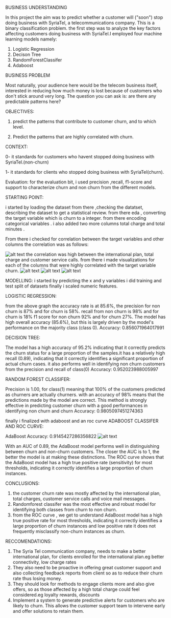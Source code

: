 BUSINESS UNDERSTANDING


In this project the aim was to  predict whether a customer will ("soon") stop doing business with SyriaTel, a telecommunications company. This is a binary classification problem. the first step was to analyze the key factors affecting customers doing business with SyriaTel.I employed  four machine learning models namely:
1. Logistic Regression
2. Decison Tree
3. RandomForestClassifer
4. Adaboost


BUSINESS PROBLEM

Most naturally, your audience here would be the telecom business itself, interested in reducing how much money is lost because of customers who don't stick around very long. The question you can ask is: are there any predictable patterns here?

OBJECTIVES:

1. predict the patterns that contribute to customer churn, and to which level.

2. Predict the patterns that are highly correlated with churn.

CONTEXT:

0- it standards for customers who havent stopped doing business with SyriaTel.(non-churn)

1- it standards for clients who stopped doing business with SyriaTel(churn).

Evaluation:
for the evaluation bit,  i used precision ,recall, f1-score and support to characterize churn and non churn from the different models.

STARTING POINT:

i started by loading the dataset from there ,checking the datatset, describing the dataset to get a statistical review. from there eda , converting the target variable which is churn to a integer. from there encoding categorical variables .
i also added two more columns total charge and total minutes .

From there i checked for correlation between the target variables and other columns 
the correlation was as follows:

![alt text](image.png)
the correlation was high between the international plan, total charge and customer service calls.
from there i made visualizations for each of the columns that were highly correlated with the target variable churn.
![alt text](image-4.png)
![alt text](image-5.png)
![alt text](image-6.png)

MODELLING:
i started by predicting the x and y variables
i did training and test split of datasets
finally i scaled numeric features.

LOGISTIC REGRESSION:

from the above graph the accuracy rate is at 85.6%, the precision for non churn is 87% and for churn is 58%. recall from non churn is 98% and for churn is 18% f1 score for non churn 92% and for churn 27%. The model has high overall accuracy (85.6%), but this is largely driven by the model's performance on the majority class (class 0).
Accuracy: 0.856071964017991

DECISION TREE:

 The model has a high accuracy of 95.2% indicating that it correctly predicts the churn status for a large proportion of the samples.it has a relatively high recall (0.89), indicating that it correctly identifies a significant proportion of actual churn cases. it also performs well in identifying non churn customers from the precision and recall of class(0)
Accuracy: 0.952023988005997

RANDOM FOREST CLASSIFER:

Precision is 1.00, for class(1) meaning that 100% of the customers predicted as churners are actually churners. with an accuracy of 98% means that the predictions made by the model are correct. This method is strongly effective in predicting customer churn with a good performances in identifying non churn and churn
Accuracy: 0.9805097451274363

finally i finalized with adaboost and an roc curve
ADABOOST CLASSIFER AND ROC CURVE:

AdaBoost Accuracy: 0.9145427286356822
![alt text](image-1.png)

With an AUC of 0.89, the AdaBoost model performs well in distinguishing between churn and non-churn customers. The closer the AUC is to 1, the better the model is at making these distinctions.
The ROC curve shows that the AdaBoost model has a high true positive rate (sensitivity) for most thresholds, indicating it correctly identifies a large proportion of churn instances.

CONCLUSIONS:
1. the customer churn rate was mostly affected by the international plan, total charges, customer service calls and voice mail messages.
2. Randomforest classifer was the most effective and robust model  for identifying both classes from churn to non churn.
3. from the ROC curve , we get to understand AdaBoost model has a high true positive rate  for most thresholds, indicating it correctly identifies a large proportion of churn instances and low positive rate it does not frequently misclassify non-churn instances as churn.

RECCOMENDATIONS:
1. The Syria Tel communication company, needs to make a better international plan, for clients enrolled for the international plan.eg better connectivity, low charge rates
2. They also need to be proactive in offering great customer support and also collecting feedback reports from client so as to reduce their churn rate thus losing money.
3. They should look for methods to engage clients more and also give offers, so as those affected by a high total charge could feel considered.eg  loyalty rewards, discounts
4. Implement a system to generate predictive alerts for customers who are likely to churn. This allows the customer support team to intervene early and offer solutions to retain them.


